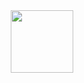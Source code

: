 <div id="header" align="center">
  <img src="https://media.giphy.com/media/3og0IV7MOCfnm85iRa/giphy.gif" width="100"/>
</div>

